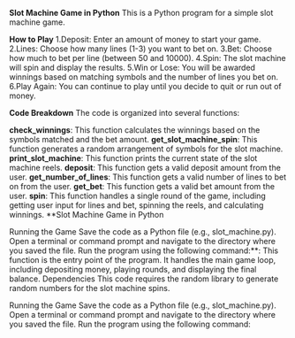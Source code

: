 **Slot Machine Game in Python**
This is a Python program for a simple slot machine game.

**How to Play**
1.Deposit: Enter an amount of money to start your game.
2.Lines: Choose how many lines (1-3) you want to bet on.
3.Bet: Choose how much to bet per line (between 50 and 10000).
4.Spin: The slot machine will spin and display the results.
5.Win or Lose: You will be awarded winnings based on matching symbols and the number of lines you bet on.
6.Play Again: You can continue to play until you decide to quit or run out of money.

**Code Breakdown**
The code is organized into several functions:

**check_winnings**: This function calculates the winnings based on the symbols matched and the bet amount.
**get_slot_machine_spin**: This function generates a random arrangement of symbols for the slot machine.
**print_slot_machine**: This function prints the current state of the slot machine reels.
**deposit**: This function gets a valid deposit amount from the user.
**get_number_of_lines**: This function gets a valid number of lines to bet on from the user.
**get_bet**: This function gets a valid bet amount from the user.
**spin**: This function handles a single round of the game, including getting user input for lines and bet, spinning the reels, and calculating winnings.
**Slot Machine Game in Python


Running the Game
Save the code as a Python file (e.g., slot_machine.py).
Open a terminal or command prompt and navigate to the directory where you saved the file.
Run the program using the following command:**: This function is the entry point of the program. It handles the main game loop, including depositing money, playing rounds, and displaying the final balance.
Dependencies
This code requires the random library to generate random numbers for the slot machine spins.

Running the Game
Save the code as a Python file (e.g., slot_machine.py).
Open a terminal or command prompt and navigate to the directory where you saved the file.
Run the program using the following command: